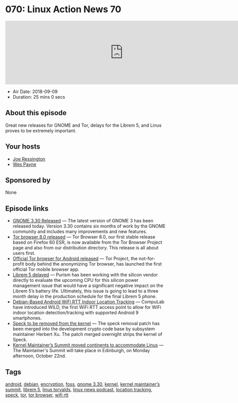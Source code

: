 # 070: Linux Action News 70

<iframe src="https://player.fireside.fm/v2/DAcK9LdX+Z0SXyOkU?theme=dark" width="740" height="200" frameborder="0" scrolling="no"></iframe>

* Air Date: 2018-09-09
* Duration: 25 mins 0 secs

## About this episode

Great new releases for GNOME and Tor, delays for the Librem 5, and Linus proves to be extremely important.

## Your hosts
* [Joe Ressington](https://linuxactionnews.com/hosts/joe)
* [Wes Payne](https://linuxactionnews.com/guests/wes)

## Sponsored by

None



## Episode links

  * [GNOME 3.30 Released](https://www.gnome.org/news/2018/09/gnome-3-30-released/ "GNOME 3.30 Released") — The latest version of GNOME 3 has been released today. Version 3.30 contains six months of work by the GNOME community and includes many improvements and new features.
  * [Tor browser 8.0 released](https://blog.torproject.org/new-release-tor-browser-80 "Tor browser 8.0 released") — Tor Browser 8.0, our first stable release based on Firefox 60 ESR, is now available from the Tor Browser Project page and also from our distribution directory. This release is all about users first.
  * [Official Tor browser for Android released](https://venturebeat.com/2018/09/07/tor-gets-its-first-official-mobile-browser/ "Official Tor browser for Android released") — Tor Project, the not-for-profit body behind the anonymizing Tor browser, has launched the first official Tor mobile browser app.
  * [Librem 5 delayed](https://puri.sm/posts/2018-09-librem5-hardware-roadmap-announcement/ "Librem 5 delayed") — Purism has been working with the silicon vendor directly to evaluate the upcoming CPU for this silicon power management issue that would have a significant negative impact on the Librem 5’s battery life. Ultimately, this issue is going to lead to a three month delay in the production schedule for the final Librem 5 phone.
  * [Debian-Based Android WiFi RTT Indoor Location Tracking](https://www.phoronix.com/scan.php?page=news_item&px=CompuLab-WILD-WiFi-Tracking "Debian-Based Android WiFi RTT Indoor Location Tracking") — CompuLab have introduced WILD, the first WiFi RTT access point to allow for WiFi indoor location detection/tracking with supported Android 9 smartphones.
  * [Speck to be removed from the kernel](https://www.phoronix.com/scan.php?page=news_item&px=Speck-Dropping-Next-Kernel "Speck to be removed from the kernel") — The speck removal patch has been merged into the development crypto code base by subsystem maintainer Herbert Xu. The patch merged overnight strips the kernel of Speck. 
  * [Kernel Maintainer’s Summit moved continents to accommodate Linus](https://lists.linuxfoundation.org/pipermail/ksummit-discuss/2018-September/005308.html "Kernel Maintainer’s Summit moved continents to accommodate Linus") — The Maintainer's Summit will take place in Edinburgh, on Monday afternoon, October 22nd.



## Tags

[android](https://linuxactionnews.com/tags/android), [debian](https://linuxactionnews.com/tags/debian), [encryption](https://linuxactionnews.com/tags/encryption), [foss](https://linuxactionnews.com/tags/foss), [gnome 3.30](https://linuxactionnews.com/tags/gnome%203.30), [kernel](https://linuxactionnews.com/tags/kernel), [kernel maintainer’s summit](https://linuxactionnews.com/tags/kernel%20maintainer%E2%80%99s%20summit), [librem 5](https://linuxactionnews.com/tags/librem%205), [linus torvalds](https://linuxactionnews.com/tags/linus%20torvalds), [linux news podcast](https://linuxactionnews.com/tags/linux%20news%20podcast), [location tracking](https://linuxactionnews.com/tags/location%20tracking), [speck](https://linuxactionnews.com/tags/speck), [tor](https://linuxactionnews.com/tags/tor), [tor browser](https://linuxactionnews.com/tags/tor%20browser), [wifi rtt](https://linuxactionnews.com/tags/wifi%20rtt)